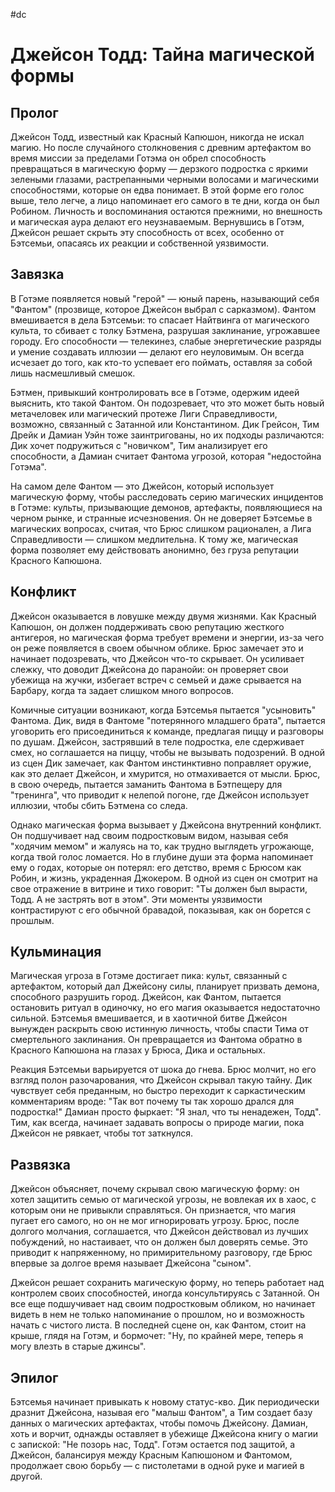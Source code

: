 #dc


# Джейсон Тодд: Тайна магической формы

## Пролог
Джейсон Тодд, известный как Красный Капюшон, никогда не искал магию. Но после случайного столкновения с древним артефактом во время миссии за пределами Готэма он обрел способность превращаться в магическую форму — дерзкого подростка с яркими зелеными глазами, растрепанными черными волосами и магическими способностями, которые он едва понимает. В этой форме его голос выше, тело легче, а лицо напоминает его самого в те дни, когда он был Робином. Личность и воспоминания остаются прежними, но внешность и магическая аура делают его неузнаваемым. Вернувшись в Готэм, Джейсон решает скрыть эту способность от всех, особенно от Бэтсемьи, опасаясь их реакции и собственной уязвимости.

## Завязка
В Готэме появляется новый "герой" — юный парень, называющий себя "Фантом" (прозвище, которое Джейсон выбрал с сарказмом). Фантом вмешивается в дела Бэтсемьи: то спасает Найтвинга от магического культа, то сбивает с толку Бэтмена, разрушая заклинание, угрожавшее городу. Его способности — телекинез, слабые энергетические разряды и умение создавать иллюзии — делают его неуловимым. Он всегда исчезает до того, как кто-то успевает его поймать, оставляя за собой лишь насмешливый смешок.

Бэтмен, привыкший контролировать все в Готэме, одержим идеей выяснить, кто такой Фантом. Он подозревает, что это может быть новый метачеловек или магический протеже Лиги Справедливости, возможно, связанный с Затанной или Константином. Дик Грейсон, Тим Дрейк и Дамиан Уэйн тоже заинтригованы, но их подходы различаются: Дик хочет подружиться с "новичком", Тим анализирует его способности, а Дамиан считает Фантома угрозой, которая "недостойна Готэма".

На самом деле Фантом — это Джейсон, который использует магическую форму, чтобы расследовать серию магических инцидентов в Готэме: культы, призывающие демонов, артефакты, появляющиеся на черном рынке, и странные исчезновения. Он не доверяет Бэтсемье в магических вопросах, считая, что Брюс слишком рационален, а Лига Справедливости — слишком медлительна. К тому же, магическая форма позволяет ему действовать анонимно, без груза репутации Красного Капюшона.

## Конфликт
Джейсон оказывается в ловушке между двумя жизнями. Как Красный Капюшон, он должен поддерживать свою репутацию жесткого антигероя, но магическая форма требует времени и энергии, из-за чего он реже появляется в своем обычном облике. Брюс замечает это и начинает подозревать, что Джейсон что-то скрывает. Он усиливает слежку, что доводит Джейсона до паранойи: он проверяет свои убежища на жучки, избегает встреч с семьей и даже срывается на Барбару, когда та задает слишком много вопросов.

Комичные ситуации возникают, когда Бэтсемья пытается "усыновить" Фантома. Дик, видя в Фантоме "потерянного младшего брата", пытается уговорить его присоединиться к команде, предлагая пиццу и разговоры по душам. Джейсон, застрявший в теле подростка, еле сдерживает смех, но соглашается на пиццу, чтобы не вызывать подозрений. В одной из сцен Дик замечает, как Фантом инстинктивно поправляет оружие, как это делает Джейсон, и хмурится, но отмахивается от мысли. Брюс, в свою очередь, пытается заманить Фантома в Бэтпещеру для "тренинга", что приводит к нелепой погоне, где Джейсон использует иллюзии, чтобы сбить Бэтмена со следа.

Однако магическая форма вызывает у Джейсона внутренний конфликт. Он подшучивает над своим подростковым видом, называя себя "ходячим мемом" и жалуясь на то, как трудно выглядеть угрожающе, когда твой голос ломается. Но в глубине души эта форма напоминает ему о годах, которые он потерял: его детство, время с Брюсом как Робин, и жизнь, украденная Джокером. В одной из сцен он смотрит на свое отражение в витрине и тихо говорит: "Ты должен был вырасти, Тодд. А не застрять вот в этом". Эти моменты уязвимости контрастируют с его обычной бравадой, показывая, как он борется с прошлым.

## Кульминация
Магическая угроза в Готэме достигает пика: культ, связанный с артефактом, который дал Джейсону силы, планирует призвать демона, способного разрушить город. Джейсон, как Фантом, пытается остановить ритуал в одиночку, но его магия оказывается недостаточно сильной. Бэтсемья вмешивается, и в хаотичной битве Джейсон вынужден раскрыть свою истинную личность, чтобы спасти Тима от смертельного заклинания. Он превращается из Фантома обратно в Красного Капюшона на глазах у Брюса, Дика и остальных.

Реакция Бэтсемьи варьируется от шока до гнева. Брюс молчит, но его взгляд полон разочарования, что Джейсон скрывал такую тайну. Дик чувствует себя преданным, но быстро переходит к саркастическим комментариям вроде: "Так вот почему ты так хорошо дрался для подростка!" Дамиан просто фыркает: "Я знал, что ты ненадежен, Тодд". Тим, как всегда, начинает задавать вопросы о природе магии, пока Джейсон не рявкает, чтобы тот заткнулся.

## Развязка
Джейсон объясняет, почему скрывал свою магическую форму: он хотел защитить семью от магической угрозы, не вовлекая их в хаос, с которым они не привыкли справляться. Он признается, что магия пугает его самого, но он не мог игнорировать угрозу. Брюс, после долгого молчания, соглашается, что Джейсон действовал из лучших побуждений, но настаивает, что он должен был доверять семье. Это приводит к напряженному, но примирительному разговору, где Брюс впервые за долгое время называет Джейсона "сыном".

Джейсон решает сохранить магическую форму, но теперь работает над контролем своих способностей, иногда консультируясь с Затанной. Он все еще подшучивает над своим подростковым обликом, но начинает видеть в нем не только напоминание о прошлом, но и возможность начать с чистого листа. В последней сцене он, как Фантом, стоит на крыше, глядя на Готэм, и бормочет: "Ну, по крайней мере, теперь я могу влезть в старые джинсы".

## Эпилог
Бэтсемья начинает привыкать к новому статус-кво. Дик периодически дразнит Джейсона, называя его "малыш Фантом", а Тим создает базу данных о магических артефактах, чтобы помочь Джейсону. Дамиан, хоть и ворчит, однажды оставляет в убежище Джейсона книгу о магии с запиской: "Не позорь нас, Тодд". Готэм остается под защитой, а Джейсон, балансируя между Красным Капюшоном и Фантомом, продолжает свою борьбу — с пистолетами в одной руке и магией в другой.

